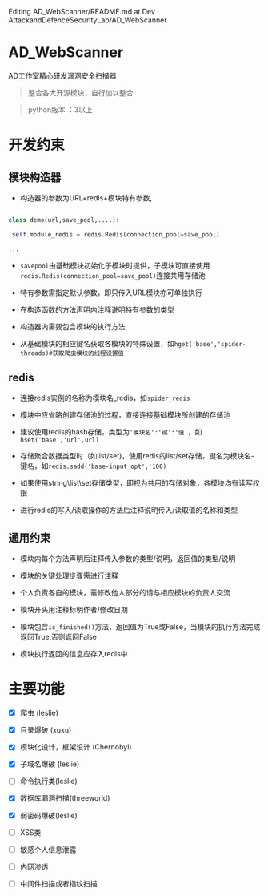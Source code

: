 Editing AD_WebScanner/README.md at Dev · AttackandDefenceSecurityLab/AD_WebScanner
# AD_WebScanner

AD工作室精心研发漏洞安全扫描器

> 整合各大开源模块，自行加以整合

>

> python版本 ：3以上

# 开发约束

## 模块构造器

- 构造器的参数为URL+redis+模块特有参数,

```python

class demo(url,save_pool,....):

 self.module_redis = redis.Redis(connection_pool=save_pool)

...

```

- `savepool`由基础模块初始化子模块时提供，子模块可直接使用`redis.Redis(connection_pool=save_pool)`连接共用存储池

- 特有参数需指定默认参数，即只传入URL模块亦可单独执行

- 在构造函数的方法声明内注释说明特有参数的类型

- 构造器内需要包含模块的执行方法

- 从基础模块的相应键名获取各模块的特殊设置，如`hget('base','spider-threads)#获取爬虫模块的线程设置值`

## redis

- 连接redis实例的名称为模块名_redis，如`spider_redis`

- 模块中应省略创建存储池的过程，直接连接基础模块所创建的存储池

- 建议使用redis的hash存储，类型为`'模块名':'键':'值'`，如`hset('base','url',url)`

- 存储聚合数据类型时（如list/set)，使用redis的list/set存储，键名为模块名-键名，如`redis.sadd('base-input_opt','100)`

- 如果使用string\list\set存储类型，即视为共用的存储对象，各模块均有读写权限

- 进行redis的写入/读取操作的方法后注释说明传入/读取值的名称和类型

## 通用约束

- 模块内每个方法声明后注释传入参数的类型/说明，返回值的类型/说明

- 模块的关键处理步骤需进行注释

- 个人负责各自的模块，需修改他人部分的请与相应模块的负责人交流

- 模块开头用注释标明作者/修改日期

- 模块包含`is_finished()`方法，返回值为True或False，当模块的执行方法完成返回True,否则返回False

- 模块执行返回的信息应存入redis中

# 主要功能

- [x] 爬虫 (leslie)

- [x] 目录爆破 (xuxu)

- [x] 模块化设计，框架设计 (Chernobyl)

- [x] 子域名爆破 (leslie)

- [ ] 命令执行类(leslie)

- [x] 数据库漏洞扫描(threeworld)    

- [x] 弱密码爆破(leslie)

- [ ] XSS类

- [ ] 敏感个人信息泄露

- [ ] 内网渗透

- [ ] 中间件扫描或者指纹扫描
